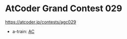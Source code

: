# AtCoder Grand Contest 029

https://atcoder.jp/contests/agc029

- a-train: [AC](https://atcoder.jp/contests/agc029/submissions/35459783)
